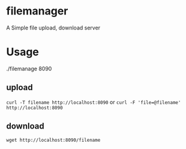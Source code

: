 # filemanager
A Simple file upload, download server

# Usage

./filemanage 8090

## upload

`curl -T filename http://localhost:8090`
or
`curl -F 'file=@filename' http://localhost:8090`

## download

`wget http://localhost:8090/filename`
